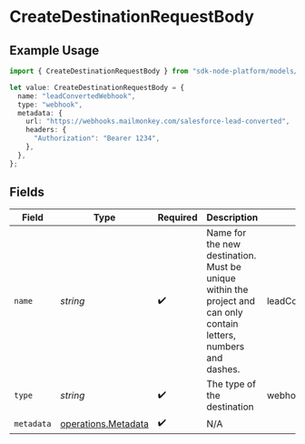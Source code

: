 # CreateDestinationRequestBody

## Example Usage

```typescript
import { CreateDestinationRequestBody } from "sdk-node-platform/models/operations";

let value: CreateDestinationRequestBody = {
  name: "leadConvertedWebhook",
  type: "webhook",
  metadata: {
    url: "https://webhooks.mailmonkey.com/salesforce-lead-converted",
    headers: {
      "Authorization": "Bearer 1234",
    },
  },
};
```

## Fields

| Field                                                                                                             | Type                                                                                                              | Required                                                                                                          | Description                                                                                                       | Example                                                                                                           |
| ----------------------------------------------------------------------------------------------------------------- | ----------------------------------------------------------------------------------------------------------------- | ----------------------------------------------------------------------------------------------------------------- | ----------------------------------------------------------------------------------------------------------------- | ----------------------------------------------------------------------------------------------------------------- |
| `name`                                                                                                            | *string*                                                                                                          | :heavy_check_mark:                                                                                                | Name for the new destination. Must be unique within the project and can only contain letters, numbers and dashes. | leadConvertedWebhook                                                                                              |
| `type`                                                                                                            | *string*                                                                                                          | :heavy_check_mark:                                                                                                | The type of the destination                                                                                       | webhook                                                                                                           |
| `metadata`                                                                                                        | [operations.Metadata](../../models/operations/metadata.md)                                                        | :heavy_check_mark:                                                                                                | N/A                                                                                                               |                                                                                                                   |